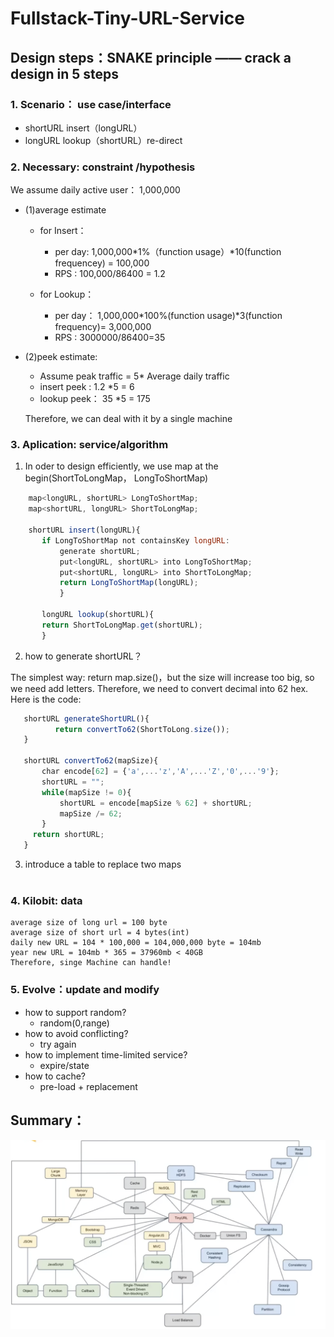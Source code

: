 # Fullstack-Tiny-URL-Service
## Design steps：SNAKE principle —— crack a design in 5 steps
### 1. Scenario： use case/interface
* shortURL insert（longURL）   
* longURL lookup（shortURL）re-direct

### 2. Necessary: constraint /hypothesis 

 We assume daily active user： 1,000,000
  - (1)average estimate
    - for Insert： 
      - per day: 1,000,000*1%（function usage）*10(function frequencey) = 100,000 
      - RPS : 100,000/86400 = 1.2

    - for Lookup：
      - per day： 1,000,000*100%(function usage)*3(function frequency)= 3,000,000
      - RPS : 3000000/86400=35  

  - (2)peek estimate:

     - Assume peak traffic = 5* Average daily traffic
     - insert peek : 1.2 *5 = 6
     - lookup peek： 35 *5 = 175

     Therefore, we can deal with it by a single machine

### 3. Aplication: service/algorithm
1. In oder to design efficiently, we use map at the begin(ShortToLongMap， LongToShortMap)

```javascript
    map<longURL, shortURL> LongToShortMap;
    map<shortURL, longURL> ShortToLongMap;
    
    shortURL insert(longURL){
       if LongToShortMap not containsKey longURL:
           generate shortURL;
           put<longURL, shortURL> into LongToShortMap;
           put<shortURL, longURL> into ShortToLongMap;
           return LongToShortMap(longURL);
           }
       
       longURL lookup(shortURL){
       return ShortToLongMap.get(shortURL);
       }
```
2. how to generate shortURL？

The simplest way: return map.size()，but the size will increase too big, so we need add letters.
Therefore, we need to convert decimal into 62 hex. Here is the code:
 ```javascript   
    shortURL generateShortURL(){
           return convertTo62(ShortToLong.size());
    }
    
    shortURL convertTo62(mapSize){
        char encode[62] = {'a',...'z','A',...'Z','0',...'9'};
        shortURL = "";
        while(mapSize != 0){
            shortURL = encode[mapSize % 62] + shortURL;
            mapSize /= 62;
        }
      return shortURL;
    }
 ```
3. introduce a table to replace two maps                                                                                       

### 4. Kilobit: data 

    average size of long url = 100 byte
    average size of short url = 4 bytes(int)
    daily new URL = 104 * 100,000 = 104,000,000 byte = 104mb
    year new URL = 104mb * 365 = 37960mb < 40GB
    Therefore, singe Machine can handle!

### 5. Evolve：update and modify
* how to support random? 
  - random(0,range)
* how to avoid conflicting?
  - try again
* how to implement time-limited service?
  - expire/state
* how to cache? 
  - pre-load  + replacement

## Summary：

  <img src="https://github.com/Attriumph/Fullstack-Tiny-URL-Service/blob/master/images/summary.png" alt="summary" width="800" style="display:inline" />

